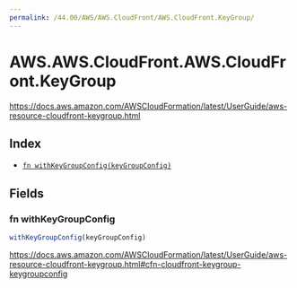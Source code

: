 ```yaml
---
permalink: /44.00/AWS/AWS.CloudFront/AWS.CloudFront.KeyGroup/
---
```


# AWS.AWS.CloudFront.AWS.CloudFront.KeyGroup

https://docs.aws.amazon.com/AWSCloudFormation/latest/UserGuide/aws-resource-cloudfront-keygroup.html

## Index

* [`fn withKeyGroupConfig(keyGroupConfig)`](#fn-withkeygroupconfig)

## Fields

### fn withKeyGroupConfig

```ts
withKeyGroupConfig(keyGroupConfig)
```

https://docs.aws.amazon.com/AWSCloudFormation/latest/UserGuide/aws-resource-cloudfront-keygroup.html#cfn-cloudfront-keygroup-keygroupconfig